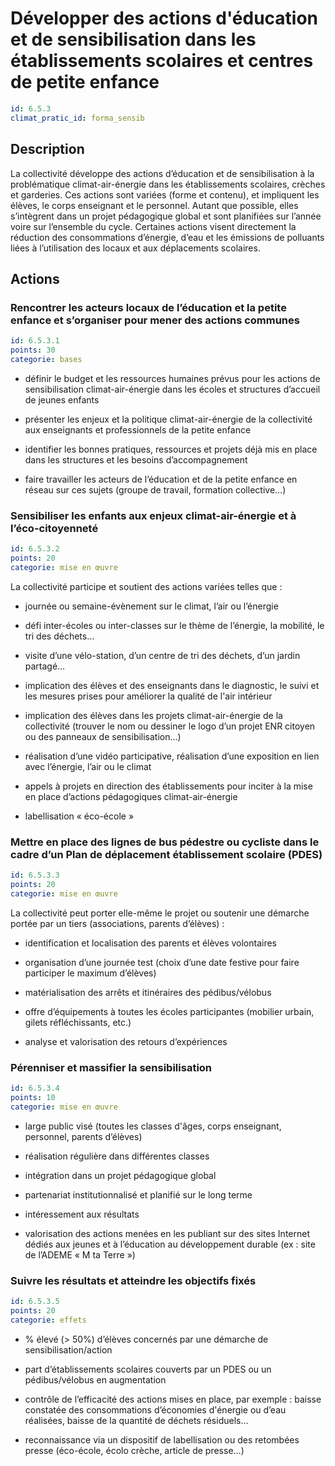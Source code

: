# Développer des actions d'éducation et de sensibilisation dans les établissements scolaires et centres de petite enfance
```yaml
id: 6.5.3
climat_pratic_id: forma_sensib
```
## Description
La collectivité développe des actions d’éducation et de sensibilisation à la problématique climat-air-énergie dans les établissements scolaires, crèches et garderies. Ces actions sont variées (forme et contenu), et impliquent les élèves, le corps enseignant et le personnel. Autant que possible, elles s’intègrent dans un projet pédagogique global et sont planifiées sur l’année voire sur l’ensemble du cycle. Certaines actions visent directement la réduction des consommations d’énergie, d’eau et les émissions de polluants liées à l’utilisation des locaux et aux déplacements scolaires.



## Actions
### Rencontrer les acteurs locaux de l’éducation et la petite enfance et s’organiser pour mener des actions communes
```yaml
id: 6.5.3.1
points: 30
categorie: bases
```
- définir le budget et les ressources humaines prévus pour les actions de sensibilisation climat-air-énergie dans les écoles et structures d’accueil de jeunes enfants

- présenter les enjeux et la politique climat-air-énergie de la collectivité aux enseignants et professionnels de la petite enfance

- identifier les bonnes pratiques, ressources et projets déjà mis en place dans les structures et les besoins d’accompagnement

- faire travailler les acteurs de l’éducation et de la petite enfance en réseau sur ces sujets (groupe de travail, formation collective…)




### Sensibiliser les enfants aux enjeux climat-air-énergie et à l’éco-citoyenneté
```yaml
id: 6.5.3.2
points: 20
categorie: mise en œuvre
```
La collectivité participe et soutient des actions variées telles que :

- journée ou semaine-évènement sur le climat, l’air ou l’énergie

- défi inter-écoles ou inter-classes sur le thème de l’énergie, la mobilité, le tri des déchets…

- visite d’une vélo-station, d’un centre de tri des déchets, d’un jardin partagé…

- implication des élèves et des enseignants dans le diagnostic, le suivi et les mesures prises pour améliorer la qualité de l'air intérieur

- implication des élèves dans les projets climat-air-énergie de la collectivité (trouver le nom ou dessiner le logo d’un projet ENR citoyen ou des panneaux de sensibilisation…)

- réalisation d’une vidéo participative, réalisation d’une exposition en lien avec l’énergie, l’air ou le climat

- appels à projets en direction des établissements pour inciter à la mise en place d’actions pédagogiques climat-air-énergie

- labellisation « éco-école »




### Mettre en place des lignes de bus pédestre ou cycliste dans le cadre d’un Plan de déplacement établissement scolaire (PDES)
```yaml
id: 6.5.3.3
points: 20
categorie: mise en œuvre
```
La collectivité peut porter elle-même le projet ou soutenir une démarche portée par un tiers (associations, parents d’élèves) :

- identification et localisation des parents et élèves volontaires

- organisation d’une journée test (choix d’une date festive pour faire participer le maximum d’élèves)

- matérialisation des arrêts et itinéraires des pédibus/vélobus

- offre d’équipements à toutes les écoles participantes (mobilier urbain, gilets réfléchissants, etc.)

- analyse et valorisation des retours d’expériences




### Pérenniser et massifier la sensibilisation
```yaml
id: 6.5.3.4
points: 10
categorie: mise en œuvre
```
- large public visé (toutes les classes d'âges, corps enseignant, personnel, parents d’élèves)

- réalisation régulière dans différentes classes

- intégration dans un projet pédagogique global

- partenariat institutionnalisé et planifié sur le long terme

- intéressement aux résultats

- valorisation des actions menées en les publiant sur des sites Internet dédiés aux jeunes et à l’éducation au développement durable (ex : site de l’ADEME « M ta Terre »)




### Suivre les résultats et atteindre les objectifs fixés
```yaml
id: 6.5.3.5
points: 20
categorie: effets
```
- % élevé (> 50%) d’élèves concernés par une démarche de sensibilisation/action

- part d’établissements scolaires couverts par un PDES ou un pédibus/vélobus en augmentation

- contrôle de l’efficacité des actions mises en place, par exemple : baisse constatée des consommations d’économies d'énergie ou d’eau réalisées, baisse de la quantité de déchets résiduels…

- reconnaissance via un dispositif de labellisation ou des retombées presse (éco-école, écolo crèche, article de presse…)



